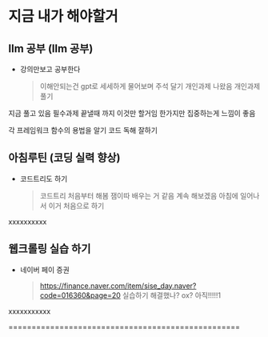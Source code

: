 # 지금 내가 해야할거


## llm 공부 (llm 공부)
- 강의만보고 공부한다 
  > 이해안되는건 gpt로 세세하게 물어보며 주석 달기
  > 개인과제 나왔음 개인과제 풀기
  >

지금 풀고 있음 필수과제 끝낼때 까지 이것만 할거임 
한가지만 집중하는게 느낌이 좋음 

각 프레임워크 함수의 용법을 알기 
코드 독해 잘하기 








## 아침루틴 (코딩 실력 향상) 
- 코드트리도 하기
  > 코드트리 처음부터 해봄 잼이따 배우는 거 같음
  > 계속 해보겠음
  > 아침에 일어나서 이거 처음으로 하기

xxxxxxxxxx
  
  
## 웹크롤링 실습 하기
- 네이버 페이 증권
  >https://finance.naver.com/item/sise_day.naver?code=016360&page=20
  >실습하기
  > 해결했나? ox? 아직!!!!!1
  
xxxxxxxxxxx

==================================================